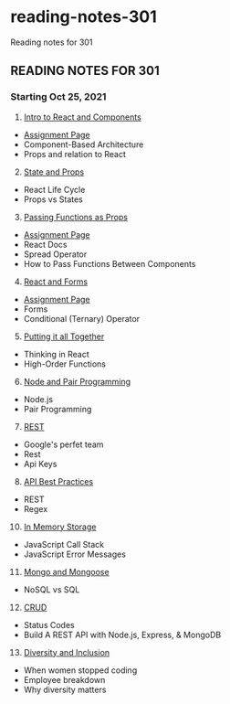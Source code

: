 # reading-notes-301
Reading notes for 301

## READING NOTES FOR 301
### Starting Oct 25, 2021

1. [Intro to React and Components](reading-01.md)
- [Assignment Page](https://canvas.instructure.com/courses/3610660/discussion_topics/12801141?module_item_id=54920520)
- Component-Based Architecture
- Props and relation to React

2. [State and Props](reading-02.md)
- React Life Cycle
- Props vs States

3. [Passing Functions as Props](reading-03.md)
- [Assignment Page](https://canvas.instructure.com/courses/3610660/discussion_topics/12801142?module_item_id=54920530)
- React Docs
- Spread Operator
- How to Pass Functions Between Components

4. [React and Forms](reading-04.md)
- [Assignment Page](https://canvas.instructure.com/courses/3610660/discussion_topics/12801139?module_item_id=54920536)
- Forms
- Conditional (Ternary) Operator

5. [Putting it all Together](reading-05.md)
- Thinking in React
- High-Order Functions

6. [Node and Pair Programming](reading-06.md)
- Node.js
- Pair Programming

7. [REST](reading-07.md)
- Google's perfet team
- Rest
- Api Keys

8. [API Best Practices](reading-08.md)
- REST
- Regex

10. [In Memory Storage](reading-10.md)
- JavaScript Call Stack
- JavaScript Error Messages

11. [Mongo and Mongoose](reading-11.md)
- NoSQL vs SQL

12. [CRUD](reading-12.md)
- Status Codes
- Build A REST API with Node.js, Express, & MongoDB

13. [Diversity and Inclusion](reading-13.md)
- When women stopped coding
- Employee breakdown
- Why diversity matters